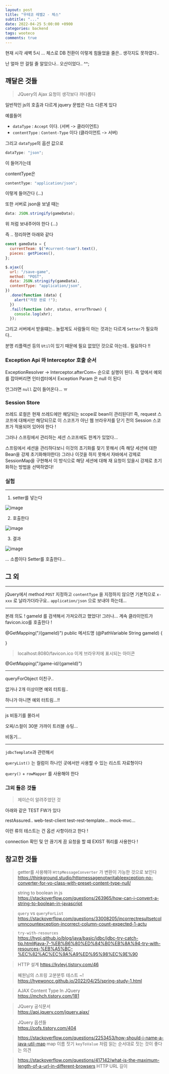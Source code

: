 ```yaml
---
layout: post
title: "우테코 레벨2 - 체스"
subtitle: "..."
date: 2022-04-25 5:00:00 +0900
categories: backend
tags: wooteco
comments: true
---
```


현재 시각 새벽 5시 ... 체스로 DB 전환이 이렇게 힘들었을 줄은.. 생각지도 못하였다..

난 얼마 안 걸릴 줄 알았으나.. 오산이었다.. ^^;

## 깨달은 것들

> JQuery의 Ajax 요청이 생각보다 까다롭다

일반적인 js의 호출과 다르게 jquery 문법은 다소 다른게 있다

예를들어

- `dataType` : `Accept` 이다. (서버 -> 클라이언트)
- `contentType` : `Content-Type` 이다 (클라이언트 -> 서버)

그리고 `dataType`의 옵션 값으로

```js
dataType: "json";
```

이 들어가는데

contentType은

```js
contentType: "application/json";
```

이렇게 들어간다 (...)

또한 서버로 json을 보낼 때는

```js
data: JSON.stringify(gameData);
```

위 처럼 보내주어야 한다 (...)

즉 .. 정리하면 아래와 같다

```js
const gameData = {
  currentTeam: $("#current-team").text(),
  pieces: getPieces(),
};

$.ajax({
  url: "/save-game",
  method: "POST",
  data: JSON.stringify(gameData),
  contentType: "application/json",
})
  .done(function (data) {
    alert("저장 완료 !");
  })
  .fail(function (xhr, status, errorThrown) {
    console.log(xhr);
  });
```

그리고 서버에서 받을떄는.. 놀랍게도 사람들이 아는 것과는 다르게 `Setter`가 필요하다..

분명 리플렉션 등의 `Util`이 있기 때문에 필요 없었던 것으로 아는데.. 필요하다 !!

### Exception Api 와 Interceptor 호출 순서

ExceptionResolver -> Interceptor.afterCom~ 순으로 실행이 된다.
즉 앞에서 예외를 잡아버리면 인터셉터에서 Exception Param 은 null 이 된다

안그러면 `null` 값이 들어온다... ㅠ

### Session Store

쓰레드 로컬은 현재 쓰레드에만 해당되는 scope로 bean이 관리된다!!
즉, request 스코프에 대해서만 해당되므로 이 스코프가 아닌 웹 브라우저를 닫기 전의 Session 스코프가 적용되어 있어야 한다 !

그러나 스프링에서 관리하는 세션 스코프에도 한계가 있었다...

스프링에서 세션을 관리하다보니 이것의 초기화를 찾기 못해서 (즉 해당 세션에 대한 Bean을 강제 초기화해야한다)
그러나 이것을 하지 못해서 자바에서 강제로 SessionMap을 구현해서 이 방식으로 해당 세션에 대해 재 요청이 있을시 강제로 초기화하는 방법을 선택하였다!

### 실험

---

1. setter를 넣는다

![image](https://user-images.githubusercontent.com/66164361/164994277-844adb0b-f696-4184-86cc-f20902aa9e27.png)

2. 호출한다

![image](https://user-images.githubusercontent.com/66164361/164994303-0812a416-757b-4be1-bff2-a057ce99839b.png)

3. 결과

![image](https://user-images.githubusercontent.com/66164361/164994310-552deb50-56b1-420c-85c7-4624afd6f1eb.png)

... 소름이다 Setter를 호출한다...

## 그 외

---

jQuery에서 method `POST` 지정하고 `contentType` 을 지정하지 않으면 기본적으로 `x-xxx` 로 날라가더라구요..
`application/json` 으로 보내야 하는데...

---

본래 의도 ! gameId 를 검색해서 가져오려고 했었다! 그러나...
계속 클라이언트가 favicon.ico를 호출한다 !

@GetMapping("/{gameId}")
public 메서드명 (@PathVariable String gameId) {

}

> localhost:8080/favicon.ico
> 이게 브라우저에 표시되는 아이콘

@GetMapping("/game-id/{gameId}")

---

queryForObject 이친구..

없거나 2개 이상이면 예외 터트림..

하나가 아니면 예외 터트림...!!

---

js 비동기를 몰라서

오찌/스컬이 30분 가까이 트러블 슈팅...

비동기...

---

`jdbcTemplate`과 관련해서

`queryList()` 는 컬럼이 하나인 곳에서만 사용할 수 있는 리스트 자료형이다

`query()` + `rowMapper` 를 사용해야 한다

### 그외 들은 것들

> 제이슨이 알려주었던 것

아래와 같은 TEST FW가 있다

restAssured..
web-test-client
test-rest-template...
mock-mvc...

이런 류의 테스트는 건 옵션 사항이라고 한다 !

connection 확인 및 안 끊기게 끔 요청을 할 떄 EXIST 쿼리를 사용한다 !

## 참고한 것들

> getter를 사용해야 `HttpMessageConverter` 가 변환이 가능한 것으로 보인다  
> https://thinkground.studio/httpmessagenotwritableexception-no-converter-for-vo-class-with-preset-content-type-null/

> string to boolean in js  
> https://stackoverflow.com/questions/263965/how-can-i-convert-a-string-to-boolean-in-javascript

> `query` vs `queryForList`  
> https://stackoverflow.com/questions/33008205/incorrectresultsetcolumncountexception-incorrect-column-count-expected-1-actu

> `try-with-resources`  
> https://hyoj.github.io/blog/java/basic/jdbc/jdbc-try-catch-tip.html#java-7-%EB%B6%80%ED%84%B0%EB%8A%94-try-with-resources-%EB%A5%BC-%EC%82%AC%EC%9A%A9%ED%95%98%EC%9E%90

> HTTP 설계
> https://kyleyj.tistory.com/46

> 혜원님의 스프링 고분분투 테스트 ~!
> https://hyewoncc.github.io/2022/04/25/spring-study-1.html

> AJAX Content Type In JQuery  
> https://mchch.tistory.com/181

> JQuery 공식문서  
> https://api.jquery.com/jquery.ajax/

> JQuery 옵션들  
> https://cofs.tistory.com/404

> https://stackoverflow.com/questions/2253453/how-should-i-name-a-java-util-map
> map 이름 짓기
> `keyToValue` 처럼 읽는 순서대로 짓는 것이 좋다는 의견

> https://stackoverflow.com/questions/417142/what-is-the-maximum-length-of-a-url-in-different-browsers
> HTTP URL 길이
